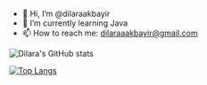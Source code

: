
- 👋 Hi, I’m @dilaraakbayir
- 🌱 I’m currently learning Java
- 📫 How to reach me: dilaraaakbayir@gmail.com

<!-- [![Medium Badge](https://img.shields.io/badge/-Medium-757575?style=flat-quare&labelColor=757575&logo=Medium&logoColor=white&https://medium.com/@dilaraakbayir=https://medium.com/@dilaraakbayir)](https://medium.com/@dilaraakbayir) -->


![Dilara's GitHub stats](https://github-readme-stats.vercel.app/api?username=dilaraakbayir&show_icons=true&theme=transparent)


[![Top Langs](https://github-readme-stats.vercel.app/api/top-langs/?username=dilaraakbayir&layout=pie)](https://github.com/anuraghazra/github-readme-stats)
